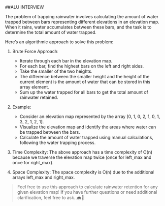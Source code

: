 ##ALU INTERVIEW

The problem of trapping rainwater involves calculating the amount of water trapped between bars representing different elevations in an elevation map. When it rains, water accumulates between these bars, and the task is to determine the total amount of water trapped.

Here’s an algorithmic approach to solve this problem:

1. Brute Force Approach:
	- Iterate through each bar in the elevation map.
	- For each bar, find the highest bars on the left and right sides.
	- Take the smaller of the two heights.
	- The difference between the smaller height and the height of the current element is the amount of water that can be stored in this array element.
	- Sum up the water trapped for all bars to get the total amount of rainwater retained.

2. Example:
	- Consider an elevation map represented by the array [0, 1, 0, 2, 1, 0, 1, 3, 2, 1, 2, 1].
	- Visualize the elevation map and identify the areas where water can be trapped between the bars.
	- Calculate the amount of water trapped using manual calculations, following the water trapping process.

3. Time Complexity: The above approach has a time complexity of O(n) because we traverse the elevation map twice (once for left_max and once for right_max).

4. Space Complexity: The space complexity is O(n) due to the additional arrays left_max and right_max.

> Feel free to use this approach to calculate rainwater retention for any given elevation map! If you have further questions or need additional clarification, feel free to ask. 🌧️🚀
